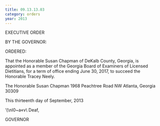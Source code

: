 ```yaml
---
title: 09.13.13.03
category: orders
year: 2013
---
```

 

EXECUTIVE ORDER

BY THE GOVERNOR:

ORDERED:

That the Honorable Susan Chapman of DeKalb County, Georgia, is
appointed as a member of the Georgia Board of Examiners of
Licensed Dietitians, for a term of office ending June 30, 2017, to
succeed the Honorable Tracey Neely.

The Honorable Susan Chapman
1968 Peachtree Road NW
Atlanta, Georgia 30309

This thirteenth day of September, 2013

‘(\nI0~a«v\ Deaf,

GOVERNOR

